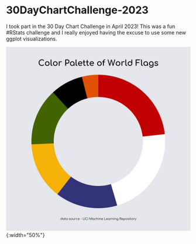 # 30DayChartChallenge-2023
I took part in the 30 Day Chart Challenge in April 2023! This was a fun #RStats challenge and I really enjoyed having the excuse to use some new ggplot visualizations. 

![Day 1: Part to Whole](https://github.com/hschmidt12/30DayChartChallenge-2023/blob/main/charts/day1_part-to-whole.jpeg){:width="50%"}

